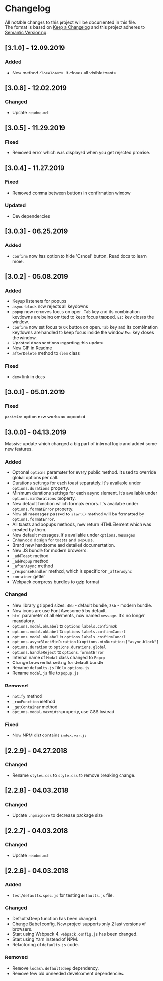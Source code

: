 # Changelog

All notable changes to this project will be documented in this file.  
The format is based on [Keep a Changelog](http://keepachangelog.com/en/1.0.0/)
and this project adheres to [Semantic Versioning](http://semver.org/spec/v2.0.0.html).

## [3.1.0] - 12.09.2019

### Added

* New method `closeToasts`. It closes all visible toasts.
  
## [3.0.6] - 12.02.2019

### Changed

* Update `readme.md`

## [3.0.5] - 11.29.2019

### Fixed
* Removed error which was displayed when you get rejected promise.

## [3.0.4] - 11.27.2019

### Fixed
* Removed comma between buttons in confirmation window

### Updated
* Dev dependencies

## [3.0.3] - 06.25.2019

### Added
* `confirm` now has option to hide 'Cancel' button. Read docs to learn more.
  
## [3.0.2] - 05.08.2019

### Added
* Keyup listeners for popups
* `async-block` now rejects all keydowns
* `popup` now removes focus on open. `Tab` key and its combination keydowns are being omitted to keep focus trapped. `Esc` key closes the window.
* `confirm` now set focus to `OK` button on open. `Tab` key and its combination keydowns are handled to keep focus inside the window.`Esc` key closes the window.
* Updated docs sections regarding this update
* New GIF in Readme 
* `afterDelete` method to `elem` class 

### Fixed
* `demo` link in docs
  

## [3.0.1] - 05.01.2019

### Fixed
`position` option now works as expected

## [3.0.0] - 04.13.2019
Massive update which changed a big part of internal logic and added some new features.

### Added
* Optional `options` paramater for every public method. It used to override global options per call.
* Durations settings for each toast separately. It's available under `options.durations` property.
* Minimum durations settings for each async element. It's available under `options.minDurations` property.
* New default function which formats errors. It's available under `options.formatError` property.
* Now all messages passed to `alert()` method will be formatted by `options.formatError`.
* All toasts and popups methods, now return HTMLElement which was created by them.
* New default messages. It's available under `options.messages`
* Enhanced design for toasts and popups.
* Brand new handsome and detailed documentation.
* New JS bundle for modern browsers.
* `_addToast` method
* `_addPopup` method
* `_afterAsync` method
* `_responseHandler` method, which is specific for `_afterAsync`
* `container` getter
* Webpack compress bundles to gzip format

### Changed
* New library gzipped sizes: `4kb` - default bundle, `3kb` - modern bundle.
* Now icons are use Font Awesome 5 by default.
* `html` parameter of all elements, now named `message`. It's no longer mandatory.
* `options.modal.okLabel` to `options.labels.confirmOk`
* `options.modal.okLabel` to `options.labels.confirmCancel`
* `options.modal.okLabel` to `options.labels.confirmCancel`
* `options.asyncBlockMinDuration` to `options.minDurations["async-block"]`
* `options.duration` to `options.durations.global`
* `options.handleReject` to `options.formatError`
* Internal name of `Modal` class changed to `Popup`
* Change browserlist setting for default bundle
* Rename `defaults.js` file to `options.js`
* Rename `modal.js` file to `popup.js`
  
### Removed
* `notify` method
* `_runFunction` method
* `_getContainer` method
* `options.modal.maxWidth` property, use CSS instead

### Fixed
* Now NPM dist contains `index.var.js`
  
## [2.2.9] - 04.27.2018

### Changed

* Rename `styles.css` to `style.css` to remove breaking change.

## [2.2.8] - 04.03.2018

### Changed

* Update `.npmignore` to decrease package size

## [2.2.7] - 04.03.2018

### Changed

* Update `readme.md`

## [2.2.6] - 04.03.2018

### Added

* `test/defaults.spec.js` for testing `defaults.js` file.

### Changed

* DefaultsDeep function has been changed.
* Change Babel config. Now project supports only 2 last versions of browsers.
* Start using Webpack 4. `webpack.config.js` has been changed.
* Start using Yarn instead of NPM.
* Refactoring of `defaults.js` code.

### Removed

* Remove `lodash.defaultsdeep` dependency.
* Remove few old unneeded development dependencies.
